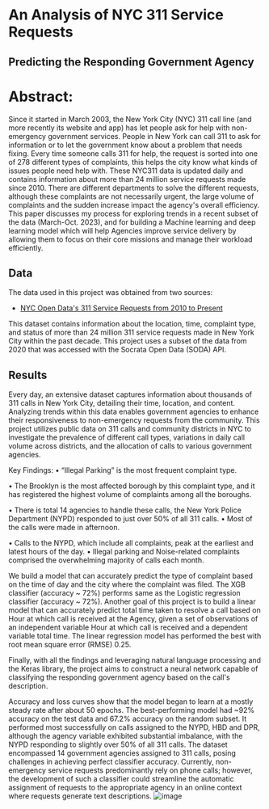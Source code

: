 # An Analysis of NYC 311 Service Requests 
## Predicting the Responding Government Agency

# Abstract:
Since it started in March 2003, the New York City (NYC) 311 call line (and more recently its website and app) has let people ask for help with non-emergency government services. People in New York can call 311 to ask for information or to let the government know about a problem that needs fixing. Every time someone calls 311 for help, the request is sorted into one of 278 different types of complaints, this helps the city know what kinds of issues people need help with. These NYC311 data is updated daily and contains information about more than 24 million service requests made since 2010. There are different departments to solve the different requests, although these complaints are not necessarily urgent, the large volume of complaints and the sudden increase impact the agency's overall efficiency. This paper discusses my process for exploring trends in a recent subset of the data (March-Oct. 2023), and for building a Machine learning and deep learning model which will help Agencies improve service delivery by allowing them to focus on their core missions and manage their workload efficiently.

## Data
The data used in this project was obtained from two sources:

* [NYC Open Data's 311 Service Requests from 2010 to Present](https://data.cityofnewyork.us/Social-Services/311-Service-Requests-from-2010-to-Present/erm2-nwe9)

This dataset contains information about the location, time, complaint type, and status of more than 24 million 311 service requests made in New York City within the past decade. This project uses a subset of the data from 2020 that was accessed with the Socrata Open Data (SODA) API.

## Results

Every day, an extensive dataset captures information about thousands of 311 calls in New York City, detailing their time, location, and content. Analyzing trends within this data enables government agencies to enhance their responsiveness to non-emergency requests from the community. This project utilizes public data on 311 calls and community districts in NYC to investigate the prevalence of different call types, variations in daily call volume across districts, and the allocation of calls to various government agencies. 

Key Findings:
•	“Illegal Parking” is the most frequent complaint type.
   
•	The Brooklyn is the most affected borough by this complaint type, and it has registered the highest volume of complaints among all the boroughs.
 
•	There is total 14 agencies to handle these calls, the New York Police Department (NYPD) responded to just over 50% of all 311 calls.
•	Most of the calls were made in afternoon.
 
•	Calls to the NYPD, which include all complaints, peak at the earliest and latest hours of the day.
•	Illegal parking and Noise-related complaints comprised the overwhelming majority of calls each month.

We build a model that can accurately predict the type of complaint based on the time of day and the city where the complaint was filed. The XGB classifier (accuracy ~ 72%) performs same as the Logistic regression classifier (accuracy ~ 72%). Another goal of this project is to build a linear model that can accurately predict total time taken to resolve a call based on Hour at which call is received at the Agency, given a set of observations of an independent variable Hour at which call is received and a dependent variable total time. The linear regression model has performed the best with root mean square error (RMSE) 0.25.

Finally, with all the findings and leveraging natural language processing and the Keras library, the project aims to construct a neural network capable of classifying the responding government agency based on the call's description. 
 
Accuracy and loss curves show that the model began to learn at a mostly steady rate after about 50 epochs. The best-performing model had ~92% accuracy on the test data and 67.2% accuracy on the random subset. It performed most successfully on calls assigned to the NYPD, HBD and DPR, although the agency variable exhibited substantial imbalance, with the NYPD responding to slightly over 50% of all 311 calls. The dataset encompassed 14 government agencies assigned to 311 calls, posing challenges in achieving perfect classifier accuracy. Currently, non-emergency service requests predominantly rely on phone calls; however, the development of such a classifier could streamline the automatic assignment of requests to the appropriate agency in an online context where requests generate text descriptions.
![image](https://github.com/pritamchannawar/NYC311_Capstone/assets/3954461/8c036733-18f8-42a8-b3c4-a21f5cd3641f)
